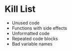 Kill List
=========
*  Unused code
*  Functions with side effects
*  Unformatted code
*  Repeated code blocks
*  Bad variable names
